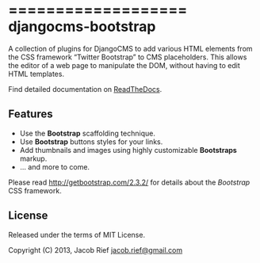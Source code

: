 ===================
djangocms-bootstrap
===================

A collection of plugins for DjangoCMS to add various HTML elements from the CSS framework
“Twitter Bootstrap” to CMS placeholders. This allows the editor of a web page to manipulate the DOM,
without having to edit HTML templates.

Find detailed documentation on [ReadTheDocs](http://djangocms-bootstrap.readthedocs.org/en/latest/).


Features
--------
* Use the **Bootstrap** scaffolding technique.
* Use **Bootstrap** buttons styles for your links.
* Add thumbnails and images using highly customizable **Bootstraps** markup.
* ... and more to come.

Please read http://getbootstrap.com/2.3.2/ for details about the *Bootstrap* CSS framework.

License
-------
Released under the terms of MIT License.

Copyright (C) 2013, Jacob Rief <jacob.rief@gmail.com>
